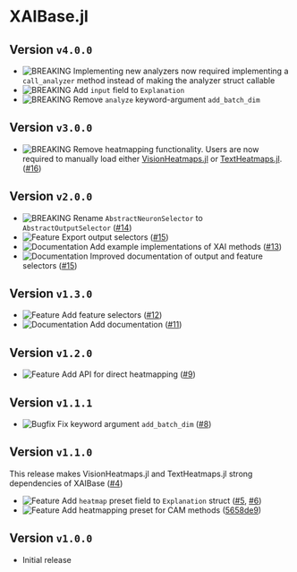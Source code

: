 # XAIBase.jl
## Version `v4.0.0`
* ![BREAKING][badge-breaking] Implementing new analyzers now required implementing a `call_analyzer` method instead of making the analyzer struct callable
* ![BREAKING][badge-breaking] Add `input` field to `Explanation`
* ![BREAKING][badge-breaking] Remove `analyze` keyword-argument `add_batch_dim`

## Version `v3.0.0`
* ![BREAKING][badge-breaking] Remove heatmapping functionality. 
  Users are now required to manually load either 
  [VisionHeatmaps.jl](https://julia-xai.github.io/XAIDocs/VisionHeatmaps/stable/) or
  [TextHeatmaps.jl](https://julia-xai.github.io/XAIDocs/TextHeatmaps/stable/). ([#16])

## Version `v2.0.0`
* ![BREAKING][badge-breaking] Rename `AbstractNeuronSelector` to `AbstractOutputSelector` ([#14])
* ![Feature][badge-feature] Export output selectors ([#15])
* ![Documentation][badge-docs] Add example implementations of XAI methods ([#13])
* ![Documentation][badge-docs] Improved documentation of output and feature selectors ([#15])

## Version `v1.3.0`
* ![Feature][badge-feature] Add feature selectors ([#12])
* ![Documentation][badge-docs] Add documentation ([#11])

## Version `v1.2.0`
* ![Feature][badge-feature] Add API for direct heatmapping ([#9])

## Version `v1.1.1`
* ![Bugfix][badge-bugfix] Fix keyword argument `add_batch_dim` ([#8])

## Version `v1.1.0`
This release makes VisionHeatmaps.jl and TextHeatmaps.jl strong dependencies of XAIBase ([#4])
* ![Feature][badge-feature] Add `heatmap` preset field to `Explanation` struct ([#5], [#6])
* ![Feature][badge-feature] Add heatmapping preset for CAM methods ([5658de9](https://github.com/Julia-XAI/XAIBase.jl/commit/5658de9))

## Version `v1.0.0`
* Initial release

<!--
# Badges
![BREAKING][badge-breaking]
![Deprecation][badge-deprecation]
![Feature][badge-feature]
![Enhancement][badge-enhancement]
![Bugfix][badge-bugfix]
![Experimental][badge-experimental]
![Maintenance][badge-maintenance]
![Documentation][badge-docs]
-->

[#16]: https://github.com/Julia-XAI/XAIBase.jl/pull/16
[#15]: https://github.com/Julia-XAI/XAIBase.jl/pull/15
[#14]: https://github.com/Julia-XAI/XAIBase.jl/pull/14
[#13]: https://github.com/Julia-XAI/XAIBase.jl/pull/13
[#12]: https://github.com/Julia-XAI/XAIBase.jl/pull/12
[#11]: https://github.com/Julia-XAI/XAIBase.jl/pull/11
[#9]: https://github.com/Julia-XAI/XAIBase.jl/pull/9
[#8]: https://github.com/Julia-XAI/XAIBase.jl/pull/8
[#6]: https://github.com/Julia-XAI/XAIBase.jl/pull/6
[#5]: https://github.com/Julia-XAI/XAIBase.jl/pull/5
[#4]: https://github.com/Julia-XAI/XAIBase.jl/pull/4

[badge-breaking]: https://img.shields.io/badge/BREAKING-red.svg
[badge-deprecation]: https://img.shields.io/badge/deprecation-orange.svg
[badge-feature]: https://img.shields.io/badge/feature-green.svg
[badge-enhancement]: https://img.shields.io/badge/enhancement-blue.svg
[badge-bugfix]: https://img.shields.io/badge/bugfix-purple.svg
[badge-security]: https://img.shields.io/badge/security-black.svg
[badge-experimental]: https://img.shields.io/badge/experimental-lightgrey.svg
[badge-maintenance]: https://img.shields.io/badge/maintenance-gray.svg
[badge-docs]: https://img.shields.io/badge/docs-orange.svg
